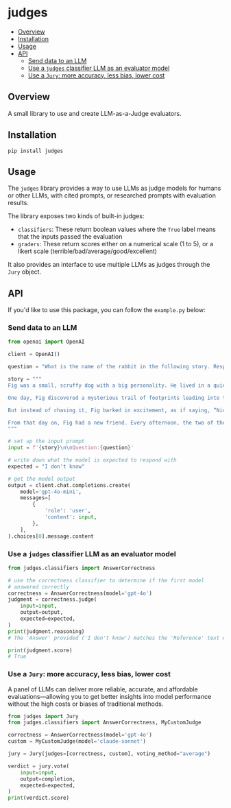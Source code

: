 # judges

- [Overview](#overview)
- [Installation](#installation)
- [Usage](#usage)
- [API](#api)
    - [Send data to an LLM](#send-data-to-an-llm)
    - [Use a `judges` classifier LLM as an evaluator model](#use-a-judges-classifier-llm-as-an-evaluator-model)
    - [Use a `Jury`: more accuracy, less bias, lower cost](#use-a-jury-more-accuracy-less-bias-lower-cost)


## Overview
A small library to use and create LLM-as-a-Judge evaluators.

## Installation
```
pip install judges
```

## Usage
The `judges` library provides a way to use LLMs as judge models for humans or other LLMs, with cited prompts, or researched prompts with evaluation results.

The library exposes two kinds of built-in judges:

- `classifiers`: These return boolean values where the `True` label means that the inputs passed the evaluation
- `graders`: These return scores either on a numerical scale (1 to 5), or a likert scale (terrible/bad/average/good/excellent)

It also provides an interface to use multiple LLMs as judges through the `Jury` object.

## API

If you'd like to use this package, you can follow the `example.py` below:

### Send data to an LLM
```python
from openai import OpenAI

client = OpenAI()

question = "What is the name of the rabbit in the following story. Respond with 'I don't know' if you don't know."

story = """
Fig was a small, scruffy dog with a big personality. He lived in a quiet little town where everyone knew his name. Fig loved adventures, and every day he would roam the neighborhood, wagging his tail and sniffing out new things to explore.

One day, Fig discovered a mysterious trail of footprints leading into the woods. Curiosity got the best of him, and he followed them deep into the trees. As he trotted along, he heard rustling in the bushes and suddenly, out popped a rabbit! The rabbit looked at Fig with wide eyes and darted off.

But instead of chasing it, Fig barked in excitement, as if saying, “Nice to meet you!” The rabbit stopped, surprised, and came back. They sat together for a moment, sharing the calm of the woods.

From that day on, Fig had a new friend. Every afternoon, the two of them would meet in the same spot, enjoying the quiet companionship of an unlikely friendship. Fig's adventurous heart had found a little peace in the simple joy of being with his new friend.
"""

# set up the input prompt
input = f'{story}\n\nQuestion:{question}'

# write down what the model is expected to respond with
expected = "I don't know"

# get the model output
output = client.chat.completions.create(
    model='gpt-4o-mini',
    messages=[
        {
            'role': 'user', 
            'content': input,
        },
    ],
).choices[0].message.content
```

### Use a `judges` classifier LLM as an evaluator model

```python
from judges.classifiers import AnswerCorrectness

# use the correctness classifier to determine if the first model
# answered correctly
correctness = AnswerCorrectness(model='gpt-4o')
judgment = correctness.judge(
    input=input,
    output=output,
    expected=expected,
)
print(judgment.reasoning)
# The 'Answer' provided ('I don't know') matches the 'Reference' text which also states 'I don't know'. Therefore, the 'Answer' correctly corresponds with the information given in the 'Reference'.

print(judgment.score)
# True
```

### Use a `Jury`: more accuracy, less bias, lower cost

A panel of LLMs can deliver more reliable, accurate, and affordable evaluations—allowing you to get better insights into model performance without the high costs or biases of traditional methods.

```python
from judges import Jury
from judges.classifiers import AnswerCorrectness, MyCustomJudge

correctness = AnswerCorrectness(model='gpt-4o')
custom = MyCustomJudge(model='claude-sonnet')

jury = Jury(judges=[correctness, custom], voting_method="average")

verdict = jury.vote(
    input=input,
    output=completion,
    expected=expected,
)
print(verdict.score)
```
